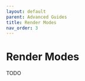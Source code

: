 ```yaml
---
layout: default
parent: Advanced Guides
title: Render Modes
nav_order: 3
---
```


# Render Modes

TODO